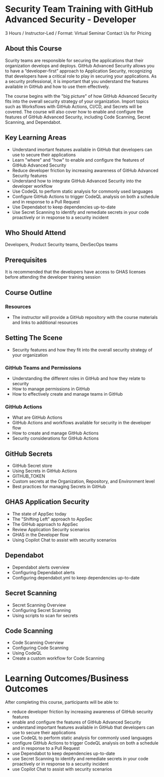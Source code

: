 # Security Team Training with GitHub Advanced Security - Developer

3 Hours / Instructor-Led / Format: Virtual Seminar
Contact Us for Pricing

## About this Course

Scurity teams are responsible for securing the applications that their organization develops and deploys. GitHub Advanced Security allows you to have a “developer-first” approach to Application Security, recognizing that developers have a critical role to play in securing your applications. As a security professional, it is important that you understand the features available in GitHub and how to use them effectively. 

The course begins with the "big picture" of how GitHub Advanced Security fits into the overall security strategy of your organization. Import topics such as Worksflows with GitHub Actions, CI/CD, and Secrets will be covered. The course will also cover how to enable and configure the features of GitHub Advanced Security, including Code Scanning, Secret Scanning, and Dependabot.

## Key Learning Areas

- Understand imortant features available in GitHub that developers can use to secure their applications
- Learn "where" and "how" to enable and configure the features of GitHub Advanced Security
- Reduce developer friction by increasing awareness of GitHub Advanced Security features
- Understand how to integrate GitHub Advanced Security into the developer workflow
- Use CodeQL to perform static analysis for commonly used languages
- Configure GitHub Actions to trigger CodeQL analysis on both a schedule and in response to a Pull Request
- Use Dependabot to keep dependencies up-to-date
- Use Secret Scanning to identify and remediate secrets in your code proactively or in response to a security incident


## Who Should Attend

Developers, Product Security teams, DevSecOps teams

## Prerequisites
It is recommended that the developers have access to GHAS licenses before attending the developer training session

## Course Outline

### Resources
- The instructor will provide a GitHub repository with the course materials and links to additional resources

## Setting The Scene
- Security features and how they fit into the overall security strategy of your organization

### GitHub Teams and Permissions
- Understanding the different roles in GitHub and how they relate to security
- How to manage permissions in GitHub
- How to effectively create and manage teams in GitHub 

### GitHub Actions 
- What are GitHub Actions
- GitHub Actions and workflows available for security in the developer flow
- How to create and manage GitHub Actions
- Security considerations for GitHub Actions

## GitHub Secrets
- GitHub Secret store
- Using Secrets in GitHub Actions
- GITHUB_TOKEN
- Custom secrets at the Organization, Repository, and Environment level
- Best practices for managing Secrets in GitHub

## GHAS Application Security
- The state of AppSec today
- The "Shifting Left" approach to AppSec
- The GitHub approach to AppSec
- Review Application Security scenarios
- GHAS in the Developer flow
- Using Copilot Chat to assist with security scenarios

## Dependabot
- Dependabot alerts overview
- Configuring Dependabot alerts
- Configuring dependabot.yml to keep dependencies up-to-date

## Secret Scanning 
- Secret Scanning Overview
- Configuring Secret Scanning
- Using scripts to scan for secrets

## Code Scanning 
- Code Scanning Overview
- Configuring Code Scanning
- Using CodeQL
- Create a custom workflow for Code Scanning

# Learning Outcomes/Business Outcomes

After completing this course, participants will be able to:

- reduce developer friction by increasing awareness of GitHub security features
- enable and configure the features of GitHub Advanced Security
- understand important features available in GitHub that developers can use to secure their applications
- use CodeQL to perform static analysis for commonly used languages
- configure GitHub Actions to trigger CodeQL analysis on both a schedule and in response to a Pull Request
- use Dependabot to keep dependencies up-to-date
- use Secret Scanning to identify and remediate secrets in your code proactively or in response to a security incident
- use Copilot Chat to assist with security scenarios

